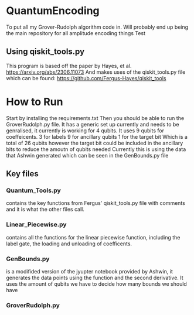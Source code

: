 # QuantumEncoding
To put all my Grover-Rudolph algorithm code in. Will probably end up being the main repository for all amplitude encoding things
Test
## Using qiskit_tools.py
This program is based off the paper by Hayes, et al.
https://arxiv.org/abs/2306.11073
And makes uses of the qiskit_tools.py file which can be found:
https://github.com/Fergus-Hayes/qiskit_tools
# How to Run
Start by installing the requirements.txt 
Then you should be able to run the GroverRudolph.py file.
It has a generic set up currently and needs to be genralised, it currently is working for 4 qubits. 
It uses 9 qubits for coeffeicents.
3 for labels
9 for ancillary qubits
1 for the target bit
Which is a total of 26 qubits however the target bit could be included in the ancillary bits to reduce the amoutn of qubits needed
Currently this is using the data that Ashwin generated which can be seen in the GenBounds.py file
## Key files
### Quantum_Tools.py
contains the key functions from Fergus' qiskit_tools.py file with comments and it is what the other files call.
### Linear_Piecewise.py 
contains all the functions for the linear piecewise function, including the label gate, the loading and unloading of coefficents. 
### GenBounds.py 
is a modifided version of the jyupter notebook provided by Ashwin, it generates the data points using the function and the second derivative. It uses the amount of qubits we have to decide how many bounds we should have

### GroverRudolph.py